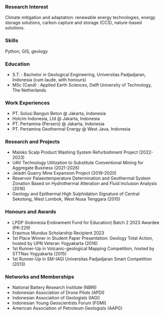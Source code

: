 ### Research Interest
Climate mitigation and adaptation: renewable energy technologies, energy storage solutions, carbon capture and storage (CCS), nature-based solutions.

### Skills
Python, GIS, geology

### Education
- S.T. : Bachelor in Geological Engineering, Universitas Padjadjaran, Indonesia (cum laude, with honours)
- MSc (Cand) : Applied Earth Sciences, Delft University of Technology, The Netherlands

### Work Experiences
- PT. Solusi Bangun Beton @ Jakarta, Indonesia
- Holcim Indonesia, Ltd @ Jakarta, Indonesia
- PT. Pertamina (Persero) @ Jakarta, Indonesia
- PT. Pertamina Geothermal Energy @ West Java, Indonesia

### Research and Projects
- Maloko Scalp Product Washing System Refurbishment Project (2022-2023)
- UAV Technology Utilization to Substitute Conventional Mining for Aggregate Business (2021-2026)
- Jeladri Quarry Mine Expansion Project (2019-2020)
- Reservoir Palaeotemperature Determination and Geothermal System Zonation Based on Hydrothermal Alteration and Fluid Inclusion Analysis (2016)
- Geology and Epithermal High Sulphidation Signature of Central Sekotong, West Lombok, West Nusa Tenggara (2015)

### Honours and Awards
- LPDP (Indonesia Endowment Fund for Education) Batch 2 2023 Awardee (PK-229)
- Erasmus Mundus Scholarship Recipient 2023
- 1st Place Winner in Student Paper Presentation: Geology Total Action, hosted by UPN Veteran Yogyakarta (2016)
- 1st Runner-Up in Volcanic-geological Mapping Competition, hosted by STTNas Yogyakarta (2015)
- 1st Runner-Up in SM-IAGI Universitas Padjadjaran Smart Competition (2013)

### Networks and Memberships
- National Battery Research Institute (NBRI)
- Indonesian Association of Drone Pilots (APDI)
- Indonesian Association of Geologists (IAGI)
- Indonesian Young Geoscientists Forum (FGMI)
- American Association of Petroleum Geologists (AAPG)
